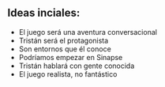 ## Ideas inciales:

* El juego será una aventura conversacional
* Tristán será el protagonista
* Son entornos que él conoce
* Podríamos empezar en Sinapse
* Tristán hablará con gente conocida
* El juego realista, no fantástico